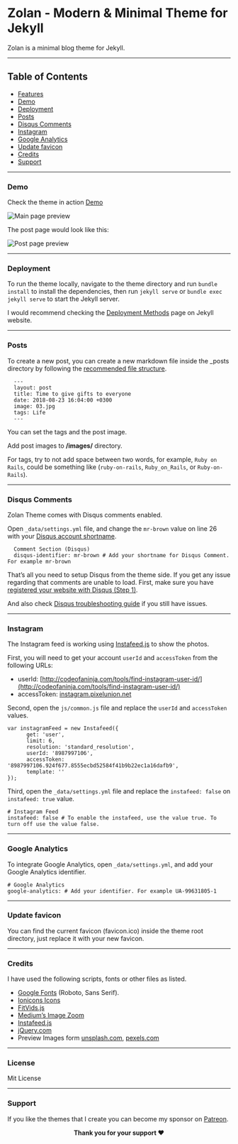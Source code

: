 Zolan - Modern & Minimal Theme for Jekyll
======
Zolan is a minimal blog theme for Jekyll.

* * *

Table of Contents
-----------------
*   [Features](#features)
*   [Demo](#demo)
*   [Deployment](#deployment)
*   [Posts](#posts)
*   [Disqus Comments](#DisqusComments)
*   [Instagram](#instagram)
*   [Google Analytics](#GoogleAnalytics)
*   [Update favicon](#UpdateFavicon)
*   [Credits](#Credits)
*   [Support](#Support)



* * *

### Demo

Check the theme in action [Demo](https://zolan-jekyll.netlify.app/)

![Main page preview](https://github.com/artemsheludko/zolan/blob/master/images/zolan-main-page.png?raw=true)

The post page would look like this:

![Post page preview](https://github.com/artemsheludko/zolan/blob/master/images/zolan-post.png?raw=true)

* * *

### Deployment

To run the theme locally, navigate to the theme directory and run `bundle install` to install the dependencies, then run `jekyll serve` or `bundle exec jekyll serve` to start the Jekyll server.

I would recommend checking the [Deployment Methods](https://jekyllrb.com/docs/deployment-methods/) page on Jekyll website.

* * *

### Posts

To create a new post, you can create a new markdown file inside the \_posts directory by following the [recommended file structure](https://jekyllrb.com/docs/posts/#creating-post-files).

      ---
      layout: post
      title: Time to give gifts to everyone
      date: 2018-08-23 16:04:00 +0300
      image: 03.jpg
      tags: Life
      ---


You can set the tags and the post image.

Add post images to **/images/** directory.

For tags, try to not add space between two words, for example, `Ruby on Rails`, could be something like (`ruby-on-rails`, `Ruby_on_Rails`, or `Ruby-on-Rails`).

* * *

### Disqus Comments

Zolan Theme comes with Disqus comments enabled.

Open `_data/settings.yml` file, and change the `mr-brown` value on line 26 with your [Disqus account shortname](https://help.disqus.com/customer/portal/articles/466208).

      Comment Section (Disqus)
      disqus-identifier: mr-brown # Add your shortname for Disqus Comment. For example mr-brown


That’s all you need to setup Disqus from the theme side. If you get any issue regarding that comments are unable to load. First, make sure you have [registered your website with Disqus (Step 1)](https://help.disqus.com/customer/portal/articles/466182-publisher-quick-start-guide).

And also check [Disqus troubleshooting guide](https://help.disqus.com/customer/portal/articles/472007-i-m-receiving-the-message-%22we-were-unable-to-load-disqus-%22) if you still have issues.

* * *

### Instagram

The Instagram feed is working using [Instafeed.js](http://instafeedjs.com/) to show the photos.

First, you will need to get your account `userId` and `accessToken` from the following URLs:

*   userId: [http://codeofaninja.com/tools/find-instagram-user-id/](http://codeofaninja.com/tools/find-instagram-user-id/)
*   accessToken: [instagram.pixelunion.net](http://instagram.pixelunion.net/)

Second, open the `js/common.js` file and replace the `userId` and `accessToken` values.

    var instagramFeed = new Instafeed({
          get: 'user',
          limit: 6,
          resolution: 'standard_resolution',
          userId: '8987997106',
          accessToken: '8987997106.924f677.8555ecbd52584f41b9b22ec1a16dafb9',
          template: ''
    });


Third, open the `_data/settings.yml` file and replace the `instafeed: false` on `instafeed: true` value.

    # Instagram Feed
    instafeed: false # To enable the instafeed, use the value true. To turn off use the value false.


* * *

### Google Analytics

To integrate Google Analytics, open `_data/settings.yml`, and add your Google Analytics identifier.

    # Google Analytics
    google-analytics: # Add your identifier. For example UA-99631805-1


* * *

### Update favicon

You can find the current favicon (favicon.ico) inside the theme root directory, just replace it with your new favicon.

* * *

### Credits

I have used the following scripts, fonts or other files as listed.

*   [Google Fonts](https://fonts.google.com/specimen/Nunito) (Roboto, Sans Serif).
*   [Ionicons Icons](https://ionicons.com/)
*   [FitVids.js](http://fitvidsjs.com/)
*   [Medium’s Image Zoom](https://github.com/fat/zoom.js)
*   [Instafeed.js](http://instafeedjs.com/)
*   [jQuery.com](https://jquery.com/)
*   Preview Images form [unsplash.com](https://unsplash.com/), [pexels.com](https://www.pexels.com/)

* * *
### License

Mit License

* * *

### Support
<p>If you like the themes that I create you can become my sponsor on <a href="https://www.patreon.com/artemsheludko" target="_blank">Patreon</a>.
<p align="center"><b>Thank you for your support ❤️</b></p>
